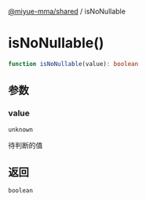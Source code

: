 [@miyue-mma/shared](../index.md) / isNoNullable

# isNoNullable()

```ts
function isNoNullable(value): boolean
```

## 参数

### value

`unknown`

待判断的值

## 返回

`boolean`
